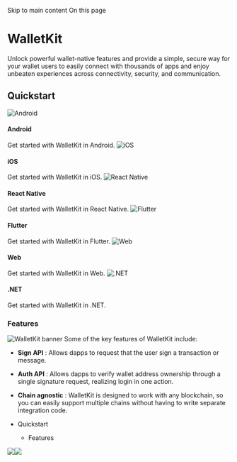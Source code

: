 Skip to main content
On this page
# WalletKit
Unlock powerful wallet-native features and provide a simple, secure way for your wallet users to easily connect with thousands of apps and enjoy unbeaten experiences across connectivity, security, and communication.
## Quickstart​
![Android](https://docs.reown.com/walletkit/overview)
#### Android
Get started with WalletKit in Android.
![iOS](https://docs.reown.com/walletkit/overview)
#### iOS
Get started with WalletKit in iOS.
![React Native](https://docs.reown.com/walletkit/overview)
#### React Native
Get started with WalletKit in React Native.
![Flutter](https://docs.reown.com/walletkit/overview)
#### Flutter
Get started with WalletKit in Flutter.
![Web](https://docs.reown.com/walletkit/overview)
#### Web
Get started with WalletKit in Web.
![.NET](https://docs.reown.com/assets/home/dotnet.svg)
#### .NET
Get started with WalletKit in .NET.
### Features​
![WalletKit banner](https://docs.reown.com/assets/images/walletkit-8a6ea87e7fbebc673b8f43412efec1f3.png)
Some of the key features of WalletKit include:
  * **Sign API** : Allows dapps to request that the user sign a transaction or message.
  * **Auth API** : Allows dapps to verify wallet address ownership through a single signature request, realizing login in one action.
  * **Chain agnostic** : WalletKit is designed to work with any blockchain, so you can easily support multiple chains without having to write separate integration code.


  * Quickstart
    * Features


![](https://t.co/1/i/adsct?bci=4&dv=America%2FToronto%26en-US%26Google%20Inc.%26MacIntel%26255%261080%26600%266%2624%261080%26600%260%26na&eci=3&event=%7B%7D&event_id=6929a88f-0d53-476a-9721-c6dd47d183a9&integration=gtm&p_id=Twitter&p_user_id=0&pl_id=14f7cc27-345c-4fa3-9012-d5fb90ea039e&tw_document_href=https%3A%2F%2Fdocs.reown.com%2Fwalletkit%2Foverview&tw_iframe_status=0&txn_id=oo02q&type=javascript&version=2.3.31)![](https://analytics.twitter.com/1/i/adsct?bci=4&dv=America%2FToronto%26en-US%26Google%20Inc.%26MacIntel%26255%261080%26600%266%2624%261080%26600%260%26na&eci=3&event=%7B%7D&event_id=6929a88f-0d53-476a-9721-c6dd47d183a9&integration=gtm&p_id=Twitter&p_user_id=0&pl_id=14f7cc27-345c-4fa3-9012-d5fb90ea039e&tw_document_href=https%3A%2F%2Fdocs.reown.com%2Fwalletkit%2Foverview&tw_iframe_status=0&txn_id=oo02q&type=javascript&version=2.3.31)
